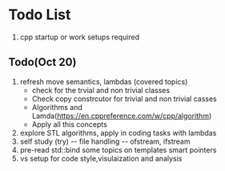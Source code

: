 # Todo List
1. cpp startup or work setups required

## Todo(Oct 20)
1. refresh move semantics, lambdas (covered topics)
    * check for the trvial and non trivial classes
    * Check copy constrcutor for trivial and non trivial casses
    * Algorithms and Lamda(https://en.cppreference.com/w/cpp/algorithm)
    * Apply all this concepts  
2. explore STL algorithms, apply in coding tasks with lambdas
3. self study (try) -- file handling -- ofstream, ifstream
4. pre-read
    std::bind
    some topics on templates
    smart pointers
5. vs setup for code style,visulaization and analysis

